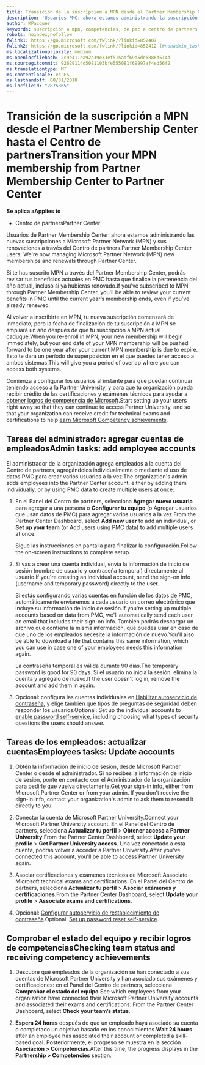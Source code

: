 ```yaml
---
title: Transición de la suscripción a MPN desde el Partner Membership Center hasta el Centro de partners
description: 'Usuarios PMC: ahora estamos administrando la suscripción a MPN a través del Centro de partners. Esto es lo que tienes que hacer.'
author: KPacquer
keywords: suscripción a mpn, competencias, de pmc a centro de partners
robots: noindex,nofollow
fwlink1: https://go.microsoft.com/fwlink/?linkid=852407
fwlink2: https://go.microsoft.com/fwlink/?linkid=852412 (#nonadmin_tasks)
ms.localizationpriority: medium
ms.openlocfilehash: 2c9e411ea92a39e33ef515adf69a5dd6886d514d
ms.sourcegitcommit: 92629114d5081103bfe555081f69997af4ed56f2
ms.translationtype: MT
ms.contentlocale: es-ES
ms.lasthandoff: 08/31/2018
ms.locfileid: "2875865"
---
```

# <a name="transition-your-mpn-membership-from-partner-membership-center-to-partner-center"></a><span data-ttu-id="884be-105">Transición de la suscripción a MPN desde el Partner Membership Center hasta el Centro de partners</span><span class="sxs-lookup"><span data-stu-id="884be-105">Transition your MPN membership from Partner Membership Center to Partner Center</span></span>

**<span data-ttu-id="884be-106">Se aplica a</span><span class="sxs-lookup"><span data-stu-id="884be-106">Applies to</span></span>**
-  <span data-ttu-id="884be-107">Centro de partners</span><span class="sxs-lookup"><span data-stu-id="884be-107">Partner Center</span></span>

<span data-ttu-id="884be-108">Usuarios de Partner Membership Center: ahora estamos administrando las nuevas suscripciones a Microsoft Partner Network (MPN) y sus renovaciones a través del Centro de partners.</span><span class="sxs-lookup"><span data-stu-id="884be-108">Partner Membership Center users: We're now managing Microsoft Partner Network (MPN) new memberships and renewals through Partner Center.</span></span>  

<span data-ttu-id="884be-109">Si te has suscrito MPN a través del Partner Membership Center, podrás revisar tus beneficios actuales en PMC hasta que finalice la pertenencia del año actual, incluso si ya hubieras renovado.</span><span class="sxs-lookup"><span data-stu-id="884be-109">If you've subscribed to MPN through Partner Membership Center, you'll be able to review your current benefits in PMC until the current year’s membership ends, even if you’ve already renewed.</span></span> 

<span data-ttu-id="884be-110">Al volver a inscribirte en MPN, tu nueva suscripción comenzará de inmediato, pero la fecha de finalización de tu suscripción a MPN se ampliará un año después de que tu suscripción a MPN actual caduque.</span><span class="sxs-lookup"><span data-stu-id="884be-110">When you re-enroll in MPN, your new membership will begin immediately, but your end date of your MPN membership will be pushed forward to be one year after your current MPN membership is due to expire.</span></span> <span data-ttu-id="884be-111">Esto te dará un período de superposición en el que puedes tener acceso a ambos sistemas.</span><span class="sxs-lookup"><span data-stu-id="884be-111">This will give you a period of overlap where you can access both systems.</span></span>

<span data-ttu-id="884be-112">Comienza a configurar los usuarios al instante para que puedan continuar teniendo acceso a la Partner University, y para que tu organización pueda recibir crédito de las certificaciones y exámenes técnicos para ayudar a [obtener logros de competencia de Microsoft](competencies.md).</span><span class="sxs-lookup"><span data-stu-id="884be-112">Start setting up your users right away so that they can continue to access Partner University, and so that your organization can receive credit for technical exams and certifications to help [earn Microsoft Competency achievements](competencies.md).</span></span> 

## <a name="admin-tasks-add-employee-accounts"></a><span data-ttu-id="884be-113">Tareas del administrador: agregar cuentas de empleados</span><span class="sxs-lookup"><span data-stu-id="884be-113">Admin tasks: add employee accounts</span></span>

<span data-ttu-id="884be-114">El administrador de la organización agrega empleados a la cuenta del Centro de partners, agregándolos individualmente o mediante el uso de datos PMC para crear varios usuarios a la vez:</span><span class="sxs-lookup"><span data-stu-id="884be-114">The organization's admin adds employees into the Partner Center account, either by adding them individually, or by using PMC data to create multiple users at once:</span></span>

1.  <span data-ttu-id="884be-115">En el Panel del Centro de partners, selecciona **Agregar nuevo usuario** para agregar a una persona o **Configurar tu equipo** (o Agregar usuarios que usan datos de PMC) para agregar varios usuarios a la vez.</span><span class="sxs-lookup"><span data-stu-id="884be-115">From the Partner Center Dashboard, select **Add new user** to add an individual, or **Set up your team** (or Add users using PMC data) to add multiple users at once.</span></span>
    
    <span data-ttu-id="884be-116">Sigue las instrucciones en pantalla para finalizar la configuración.</span><span class="sxs-lookup"><span data-stu-id="884be-116">Follow the on-screen instructions to complete setup.</span></span>

2.  <span data-ttu-id="884be-117">Si vas a crear una cuenta individual, envía la información de inicio de sesión (nombre de usuario y contraseña temporal) directamente al usuario.</span><span class="sxs-lookup"><span data-stu-id="884be-117">If you're creating an individual account, send the sign-on info (username and temporary password) directly to the user.</span></span>

    <span data-ttu-id="884be-118">Si estás configurando varias cuentas en función de los datos de PMC, automáticamente enviaremos a cada usuario un correo electrónico que incluye su información de inicio de sesión.</span><span class="sxs-lookup"><span data-stu-id="884be-118">If you're setting up multiple accounts based on data from PMC, we'll automatically send each user an email that includes their sign-on info.</span></span> <span data-ttu-id="884be-119">También podrás descargar un archivo que contiene la misma información, que puedes usar en caso de que uno de los empleados necesite la información de nuevo.</span><span class="sxs-lookup"><span data-stu-id="884be-119">You'll also be able to download a file that contains this same information, which you can use in case one of your employees needs this information again.</span></span>

    <span data-ttu-id="884be-120">La contraseña temporal es válida durante 90 días.</span><span class="sxs-lookup"><span data-stu-id="884be-120">The temporary password is good for 90 days.</span></span> <span data-ttu-id="884be-121">Si el usuario no inicia la sesión, elimina la cuenta y agrégalo de nuevo.</span><span class="sxs-lookup"><span data-stu-id="884be-121">If the user doesn't log in, remove the account and add them in again.</span></span>

3.  <span data-ttu-id="884be-122">Opcional: configura las cuentas individuales en [Habilitar autoservicio de contraseña](https://docs.microsoft.com/azure/active-directory/active-directory-passwords-getting-started), y elige también qué tipos de preguntas de seguridad deben responder los usuarios.</span><span class="sxs-lookup"><span data-stu-id="884be-122">Optional: Set up the individual accounts to [enable password self-service](https://docs.microsoft.com/azure/active-directory/active-directory-passwords-getting-started), including choosing what types of security questions the users should answer.</span></span> 

## <a href="" id="nonadmin_tasks"></a> <span data-ttu-id="884be-123">Tareas de los empleados: actualizar cuentas</span><span class="sxs-lookup"><span data-stu-id="884be-123">Employees tasks: Update accounts</span></span>

1.  <span data-ttu-id="884be-124">Obtén la información de inicio de sesión, desde Microsoft Partner Center o desde el administrador. Si no recibes la información de inicio de sesión, ponte en contacto con el Administrador de la organización para pedirle que vuelva directamente.</span><span class="sxs-lookup"><span data-stu-id="884be-124">Get your sign-in info, either from Microsoft Partner Center or from your admin. If you don't receive the sign-in info, contact your organization's admin to ask them to resend it directly to you.</span></span> 

2.  <span data-ttu-id="884be-125">Conectar la cuenta de Microsoft Partner University.</span><span class="sxs-lookup"><span data-stu-id="884be-125">Connect your Microsoft Partner University account.</span></span> <span data-ttu-id="884be-126">En el Panel del Centro de partners, selecciona **Actualizar tu perfil** > **Obtener acceso a Partner University**.</span><span class="sxs-lookup"><span data-stu-id="884be-126">From the Partner Center Dashboard, select **Update your profile** > **Get Partner University access**.</span></span>  <span data-ttu-id="884be-127">Una vez conectado a esta cuenta, podrás volver a acceder a Partner University.</span><span class="sxs-lookup"><span data-stu-id="884be-127">After you've connected this account, you'll be able to access Partner University again.</span></span>

3.  <span data-ttu-id="884be-128">Asociar certificaciones y exámenes técnicos de Microsoft.</span><span class="sxs-lookup"><span data-stu-id="884be-128">Associate Microsoft technical exams and certifications.</span></span> <span data-ttu-id="884be-129">En el Panel del Centro de partners, selecciona **Actualizar tu perfil** > **Asociar exámenes y certificaciones**.</span><span class="sxs-lookup"><span data-stu-id="884be-129">From the Partner Center Dashboard, select **Update your profile** > **Associate exams and certifications**.</span></span> 

4.  <span data-ttu-id="884be-130">Opcional: [Configurar autoservicio de restablecimiento de contraseña](https://docs.microsoft.com/en-us/azure/active-directory/active-directory-passwords-update-your-own-password).</span><span class="sxs-lookup"><span data-stu-id="884be-130">Optional: [Set up password reset self-service](https://docs.microsoft.com/en-us/azure/active-directory/active-directory-passwords-update-your-own-password).</span></span>

## <a name="checking-team-status-and-receiving-competency-achievements"></a><span data-ttu-id="884be-131">Comprobar el estado del equipo y recibir logros de competencias</span><span class="sxs-lookup"><span data-stu-id="884be-131">Checking team status and receiving competency achievements</span></span>

1.  <span data-ttu-id="884be-132">Descubre qué empleados de la organización se han conectado a sus cuentas de Microsoft Partner University y han asociado sus exámenes y certificaciones: en el Panel del Centro de partners, selecciona **Comprobar el estado del equipo**.</span><span class="sxs-lookup"><span data-stu-id="884be-132">See which employees from your organization have connected their Microsoft Partner University accounts and associated their exams and certifications: From the Partner Center Dashboard, select **Check your team’s status**.</span></span>

2.  <span data-ttu-id="884be-133">**Espera 24 horas** después de que un empleado haya asociado su cuenta o completado un objetivo basado en los conocimientos.</span><span class="sxs-lookup"><span data-stu-id="884be-133">**Wait 24 hours** after an employee has associated their account or completed a skill-based goal.</span></span> <span data-ttu-id="884be-134">Posteriormente, el progreso se muestra en la sección **Asociación > Competencias**.</span><span class="sxs-lookup"><span data-stu-id="884be-134">After this time, the progress displays in the  **Partnership > Competencies** section.</span></span>
